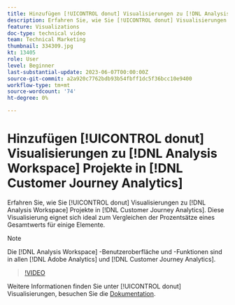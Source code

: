 ```yaml
---
title: Hinzufügen [!UICONTROL donut] Visualisierungen zu [!DNL Analysis Workspace] Projekte
description: Erfahren Sie, wie Sie [!UICONTROL donut] Visualisierungen zu [!DNL Analysis Workspace] Projekte in [!DNL Customer Journey Analytics].
feature: Visualizations
doc-type: technical video
team: Technical Marketing
thumbnail: 334309.jpg
kt: 13405
role: User
level: Beginner
last-substantial-update: 2023-06-07T00:00:00Z
source-git-commit: a2a920c7762bdb93b54fbff1dc5f36bcc10e9400
workflow-type: tm+mt
source-wordcount: '74'
ht-degree: 0%

---
```


# Hinzufügen [!UICONTROL donut] Visualisierungen zu [!DNL Analysis Workspace] Projekte in [!DNL Customer Journey Analytics]

Erfahren Sie, wie Sie [!UICONTROL donut] Visualisierungen zu [!DNL Analysis Workspace] Projekte in [!DNL Customer Journey Analytics]. Diese Visualisierung eignet sich ideal zum Vergleichen der Prozentsätze eines Gesamtwerts für einige Elemente.

>[!NOTE]
>
>Die [!DNL Analysis Workspace] -Benutzeroberfläche und -Funktionen sind in allen [!DNL Adobe Analytics] und [!DNL Customer Journey Analytics].

>[!VIDEO](https://video.tv.adobe.com/v/334309/?quality=12&learn=on)

Weitere Informationen finden Sie unter [!UICONTROL donut] Visualisierungen, besuchen Sie die [Dokumentation](https://experienceleague.adobe.com/docs/analytics-platform/using/cja-workspace/visualizations/donut.html).
